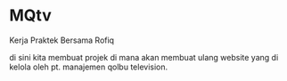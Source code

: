 # MQtv
Kerja Praktek Bersama Rofiq

di sini kita membuat projek di mana akan membuat ulang website yang di kelola oleh pt. manajemen qolbu television.

